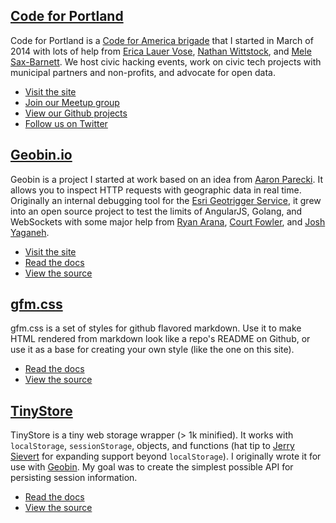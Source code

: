 ## [Code for Portland](http://codeforportland.org)

Code for Portland is a [Code for America brigade](http://codeforamerica.org/brigade/) that I started in March of 2014 with lots of help from [Erica Lauer Vose](http://lauervose.com/), [Nathan Wittstock](http://milkandtang.com/), and [Mele Sax-Barnett](http://pdxmele.com/). We host civic hacking events, work on civic tech projects with municipal partners and non-profits, and advocate for open data.

* [Visit the site](http://codeforportland.org)
* [Join our Meetup group](http://meetup.com/code-for-portland)
* [View our Github projects](http://github.com/codeforportland)
* [Follow us on Twitter](http://twitter.com/codeforportland)

## [Geobin.io](http://geobin.io)

Geobin is a project I started at work based on an idea from [Aaron Parecki](http://aaronparecki.com/). It allows you to inspect HTTP requests with geographic data in real time. Originally an internal debugging tool for the [Esri Geotrigger Service](https://developers.arcgis.com/en/features/geotrigger-service/), it grew into an open source project to test the limits of AngularJS, Golang, and WebSockets with some major help from [Ryan Arana](https://github.com/aranasaurus), [Court Fowler](https://github.com/courtf), and [Josh Yaganeh](https://github.com/jyaganeh).

* [Visit the site](http://geobin.io)
* [Read the docs](https://github.com/esripdx/geobin.io#geobin)
* [View the source](https://github.com/esripdx/geobin.io)

## [gfm.css](http://ngoldman.github.com/gfm.css/)

gfm.css is a set of styles for github flavored markdown. Use it to make HTML rendered from markdown look like a repo's README on Github, or use it as a base for creating your own style (like the one on this site).

* [Read the docs](http://ngoldman.github.io/gfm.css/)
* [View the source](http://github.com/ngoldman/gfm.css/)

## [TinyStore](http://ngoldman.github.io/tinystore/)

TinyStore is a tiny web storage wrapper (> 1k minified). It works with `localStorage`, `sessionStorage`, objects, and functions (hat tip to [Jerry Sievert](http://legitimatesounding.com/) for expanding support beyond `localStorage`). I originally wrote it for use with [Geobin](http://geobin.io). My goal was to create the simplest possible API for persisting session information.

* [Read the docs](http://ngoldman.github.io/tinystore/)
* [View the source](http://github.com/ngoldman/tinystore/)
